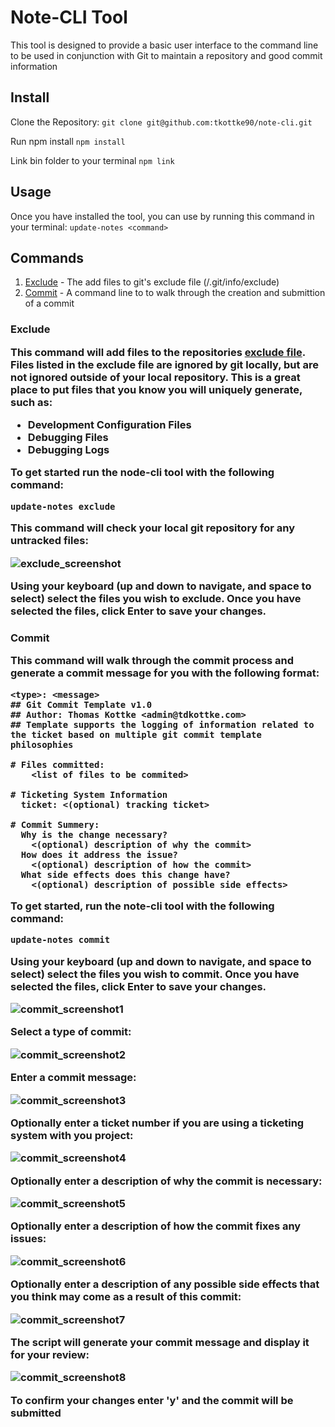 # Note-CLI Tool

This tool is designed to provide a basic user interface to the command line to be used in conjunction with Git to maintain a repository and good commit information

## Install

Clone the Repository:
`git clone git@github.com:tkottke90/note-cli.git`

Run npm install
`npm install`

Link bin folder to your terminal
`npm link`

## Usage

Once you have installed the tool,  you can use by running this command in your terminal:
`update-notes <command>`

## Commands

1. <a href="#exclude">Exclude</a> - The add files to git's exclude file (/.git/info/exclude)
2. <a href="#commit">Commit</a> - A command line to to walk through the creation and submittion of a commit


<h3 id="exclude">Exclude</a>

This command will add files to the repositories [exclude file](https://help.github.com/en/articles/ignoring-files#explicit-repository-excludes).  Files listed in the exclude file are ignored by git locally, but are not ignored outside of your local repository.  This is a great place to put files that you know you will uniquely generate, such as:

- Development Configuration Files
- Debugging Files
- Debugging Logs

To get started run the node-cli tool with the following command:

`update-notes exclude`

This command will check your local git repository for any untracked files:

![exclude_screenshot]()

Using your keyboard (up and down to navigate, and space to select) select the files you wish to exclude.  Once you have selected the files, click Enter to save your changes.

<h3 id="commit">Commit</a>

This command will walk through the commit process and generate a commit message for you with the following format:

```
<type>: <message>
## Git Commit Template v1.0
## Author: Thomas Kottke <admin@tdkottke.com>
## Template supports the logging of information related to the ticket based on multiple git commit template philosophies

# Files committed:
	<list of files to be commited>

# Ticketing System Information
  ticket: <(optional) tracking ticket>

# Commit Summery:
  Why is the change necessary?
    <(optional) description of why the commit>
  How does it address the issue?
    <(optional) description of how the commit>
  What side effects does this change have?
    <(optional) description of possible side effects>
```

To get started, run the note-cli tool with the following command:

`update-notes commit`

Using your keyboard (up and down to navigate, and space to select) select the files you wish to commit.  Once you have selected the files, click Enter to save your changes.

![commit_screenshot1]()

Select a type of commit:

![commit_screenshot2]()

Enter a commit message:

![commit_screenshot3]()

Optionally enter a ticket number if you are using a ticketing system with you project:

![commit_screenshot4]()

Optionally enter a description of why the commit is necessary:

![commit_screenshot5]()

Optionally enter a description of how the commit fixes any issues:

![commit_screenshot6]()

Optionally enter a description of any possible side effects that you think may come as a result of this commit:

![commit_screenshot7]()

The script will generate your commit message and display it for your review:

![commit_screenshot8]()

To confirm your changes enter 'y' and the commit will be submitted